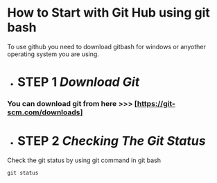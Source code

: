 # How to Start with Git Hub using git bash

To use github you need to download gitbash for windows or anyother operating system you are using.

- # STEP 1 ***Download Git***

### You can download git from here >>> [https://git-scm.com/downloads]

- # STEP 2 ***Checking The Git Status***

Check the git status by using git command in git bash

`git status`